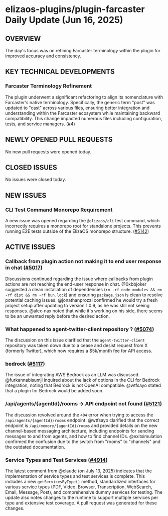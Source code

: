 # elizaos-plugins/plugin-farcaster Daily Update (Jun 16, 2025)

## OVERVIEW 
The day's focus was on refining Farcaster terminology within the plugin for improved accuracy and consistency.

## KEY TECHNICAL DEVELOPMENTS

### Farcaster Terminology Refinement
The plugin underwent a significant refactoring to align its nomenclature with Farcaster's native terminology. Specifically, the generic term "post" was updated to "cast" across various files, ensuring better integration and understanding within the Farcaster ecosystem while maintaining backward compatibility. This change impacted numerous files including configuration, tests, and service managers. ([#4](https://github.com/elizaos-plugins/plugin-farcaster/pull/4))

## NEWLY OPENED PULL REQUESTS
No new pull requests were opened today.

## CLOSED ISSUES
No issues were closed today.

## NEW ISSUES

### CLI Test Command Monorepo Requirement
A new issue was opened regarding the `@elizaos/cli` test command, which incorrectly requires a monorepo root for standalone projects. This prevents running E2E tests outside of the ElizaOS monorepo structure. ([#5142](https://github.com/elizaos-plugins/plugin-farcaster/issues/5142))

## ACTIVE ISSUES

### Callback from plugin action not making it to end user response in chat ([#5017](https://github.com/elizaos-plugins/plugin-farcaster/issues/5017))
Discussions continued regarding the issue where callbacks from plugin actions are not reaching the end-user response in chat. @0xbbjoker suggested a clean installation of dependencies (`rm -rf node_modules && rm -rf dist && rm -rf bun.lock`) and ensuring `package.json` is clean to resolve potential caching issues. @jonathanprozzi confirmed he would try a fresh project setup after updating to version 1.0.9, as he was still not seeing responses. @alex-nax noted that while it's working on his side, there seems to be an unwanted reply before the desired action.

### What happened to agent-twitter-client repository ? ([#5074](https://github.com/elizaos-plugins/plugin-farcaster/issues/5074))
The discussion on this issue clarified that the `agent-twitter-client` repository was taken down due to a cease and desist request from X (formerly Twitter), which now requires a $5k/month fee for API access.

### bedrock ([#5117](https://github.com/elizaos-plugins/plugin-farcaster/issues/5117))
The issue of integrating AWS Bedrock as an LLM was discussed. @furkannabisumji inquired about the lack of options in the CLI for Bedrock integration, noting that Bedrock is not OpenAI compatible. @wtfsayo stated that a plugin for Bedrock would be added soon.

### /api/agents/{agentId}/rooms -> API endpoint not found ([#5121](https://github.com/elizaos-plugins/plugin-farcaster/issues/5121))
The discussion revolved around the `404` error when trying to access the `/api/agents/{agentId}/rooms` endpoint. @wtfsayo clarified that the correct endpoint is `/api/memory/{agentId}/rooms` and provided details on the new channel-based messaging architecture, including endpoints for sending messages to and from agents, and how to find channel IDs. @exitsimulation confirmed the confusion due to the switch from "rooms" to "channels" and the outdated documentation.

### Service Types and Test Services ([#4914](https://github.com/elizaos-plugins/plugin-farcaster/issues/4914))
The latest comment from @claude (on July 13, 2025) indicates that the implementation of service types and test services is complete. This includes a new `getServicesByType()` method, standardized interfaces for various service types (PDF, Video, Browser, Transcription, WebSearch, Email, Message, Post), and comprehensive dummy services for testing. The update also notes changes to the runtime to support multiple services per type and extensive test coverage. A pull request was generated for these changes.